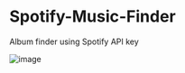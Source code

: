 # Spotify-Music-Finder
Album finder using Spotify API key


![image](https://github.com/user-attachments/assets/beff4baf-e2d7-469e-a7dc-3166fa93cd5f)
